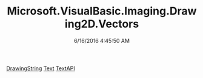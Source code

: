 ﻿---
title: Microsoft.VisualBasic.Imaging.Drawing2D.Vectors
date: 6/16/2016 4:45:50 AM
---

[DrawingString](T-Microsoft.VisualBasic.Imaging.Drawing2D.Vectors.DrawingString.html)
[Text](T-Microsoft.VisualBasic.Imaging.Drawing2D.Vectors.Text.html)
[TextAPI](T-Microsoft.VisualBasic.Imaging.Drawing2D.Vectors.TextAPI.html)

